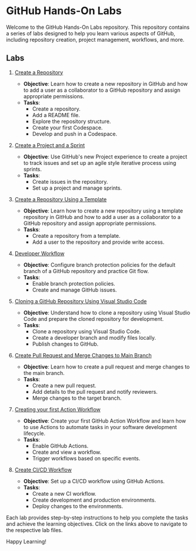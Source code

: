 # GitHub Hands-On Labs

Welcome to the GitHub Hands-On Labs repository. This repository contains a series of labs designed to help you learn various aspects of GitHub, including repository creation, project management, workflows, and more.

## Labs

1. [Create a Repository](Exercises/Lab-1.1.md)
   - **Objective**: Learn how to create a new repository in GitHub and how to add a user as a collaborator to a GitHub repository and assign appropriate permissions.
   - **Tasks**:
     - Create a repository.
     - Add a README file.
     - Explore the repository structure.
     - Create your first Codespace.
     - Develop and push in a Codespace.

2. [Create a Project and a Sprint](Exercises/Lab-1.2.md)
   - **Objective**: Use GitHub's new Project experience to create a project to track issues and set up an agile style iterative process using sprints.
   - **Tasks**:
     - Create issues in the repository.
     - Set up a project and manage sprints.

3. [Create a Repository Using a Template](Exercises/Lab-2.0.md)
   - **Objective**: Learn how to create a new repository using a template repository in GitHub and how to add a user as a collaborator to a GitHub repository and assign appropriate permissions.
   - **Tasks**:
     - Create a repository from a template.
     - Add a user to the repository and provide write access.

4. [Developer Workflow](Exercises/Lab-2.1.md)
   - **Objective**: Configure branch protection policies for the default branch of a GitHub repository and practice Git flow.
   - **Tasks**:
     - Enable branch protection policies.
     - Create and manage GitHub issues.

5. [Cloning a GitHub Repository Using Visual Studio Code](Exercises/Lab-2.2.md)
   - **Objective**: Understand how to clone a repository using Visual Studio Code and prepare the cloned repository for development.
   - **Tasks**:
     - Clone a repository using Visual Studio Code.
     - Create a developer branch and modify files locally.
     - Publish changes to GitHub.

6. [Create Pull Request and Merge Changes to Main Branch](Exercises/Lab-2.3.md)
   - **Objective**: Learn how to create a pull request and merge changes to the main branch.
   - **Tasks**:
     - Create a new pull request.
     - Add details to the pull request and notify reviewers.
     - Merge changes to the target branch.

7. [Creating your first Action Workflow](Exercises/Lab-3.1.md)
   - **Objective**: Create your first GitHub Action Workflow and learn how to use Actions to automate tasks in your software development lifecycle.
   - **Tasks**:
     - Enable GitHub Actions.
     - Create and view a workflow.
     - Trigger workflows based on specific events.

8. [Create CI/CD Workflow](Exercises/Lab-3.2.md)
   - **Objective**: Set up a CI/CD workflow using GitHub Actions.
   - **Tasks**:
     - Create a new CI workflow.
     - Create development and production environments.
     - Deploy changes to the environments.

Each lab provides step-by-step instructions to help you complete the tasks and achieve the learning objectives. Click on the links above to navigate to the respective lab files.

Happy Learning!
